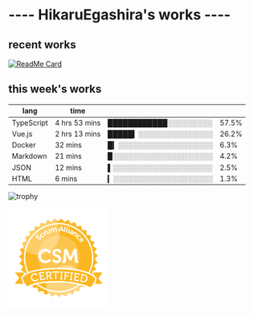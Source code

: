 # ---- HikaruEgashira's works ----

## recent works

[![ReadMe Card](https://github-readme-stats.vercel.app/api/pin/?username=twin-te&repo=twinte-front)](https://github.com/twin-te/twinte-front)

## this week's works

| lang        | time           |                       |        |
| ----------- | -------------- | --------------------- | ------ |
| TypeScript  | 4 hrs 53 mins  | ████████████░░░░░░░░░ |  57.5% |
| Vue.js      | 2 hrs 13 mins  | █████▍░░░░░░░░░░░░░░░ |  26.2% |
| Docker      | 32 mins        | █▎░░░░░░░░░░░░░░░░░░░ |   6.3% |
| Markdown    | 21 mins        | ▉░░░░░░░░░░░░░░░░░░░░ |   4.2% |
| JSON        | 12 mins        | ▌░░░░░░░░░░░░░░░░░░░░ |   2.5% |
| HTML        | 6 mins         | ▎░░░░░░░░░░░░░░░░░░░░ |   1.3% |

![trophy](https://github-profile-trophy.vercel.app/?username=HikaruEgashira&theme=flat)

<img src="./image/seal-csm.png" alt="" data-canonical-src="./image/seal-csm.png" width="200" height="200" />
